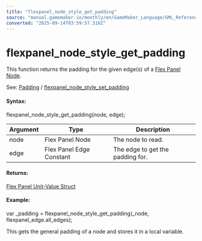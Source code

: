 ```yaml
---
title: "flexpanel_node_style_get_padding"
source: "manual.gamemaker.io/monthly/en/GameMaker_Language/GML_Reference/Flex_Panels/Function_Reference/Styling_Functions/flexpanel_node_style_get_padding.htm"
converted: "2025-09-14T03:59:57.316Z"
---
```


# flexpanel\_node\_style\_get\_padding

This function returns the padding for the given edge(s) of a [Flex Panel Node](../flexpanel_create_node.md).

See: [Padding](../../Flex_Panels_Styling.htm#h15) / [flexpanel\_node\_style\_set\_padding](flexpanel_node_style_set_padding.md)

#### Syntax:

flexpanel\_node\_style\_get\_padding(node, edge);

| Argument | Type | Description |
| --- | --- | --- |
| node | Flex Panel Node | The node to read. |
| edge | Flex Panel Edge Constant | The edge to get the padding for. |

#### Returns:

[Flex Panel Unit-Value Struct](section_index.htm#units)

#### Example:

var \_padding = flexpanel\_node\_style\_get\_padding(\_node, flexpanel\_edge.all\_edges);

This gets the general padding of a node and stores it in a local variable.